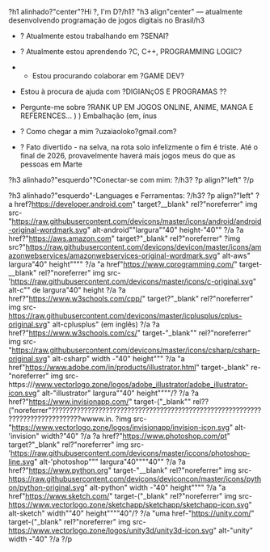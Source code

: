 ?h1 alinhado?"center"?Hi ?, I'm D?/h1?
"h3 align"center" — atualmente desenvolvendo programação de jogos digitais no Brasil/h3

- ? Atualmente estou trabalhando em ?SENAI?

- ? Atualmente estou aprendendo ?C, C++, PROGRAMMING LOGIC?

- - Estou procurando colaborar em ?GAME DEV?

- Estou à procura de ajuda com ?DIGIANçOS E PROGRAMAS ??

- Pergunte-me sobre ?RANK UP EM JOGOS ONLINE, ANIME, MANGA E REFERENCES... ) ) Embalhação (em, ínus

- ? Como chegar a mim ?uzaiaoloko?gmail.com?

- ? Fato divertido - na selva, na rota solo infelizmente o fim é triste. Até o final de 2026, provavelmente haverá mais jogos meus do que as pessoas em Marte

?h3 alinhado?"esquerdo"?Conectar-se com mim: ?/h3?
?p align?"left"
?/p

?h3 alinhado?"esquerdo"-Languages e Ferramentas: ?/h3?
?p align?"left" ?a href?https://developer.android.com" target?__blank" rel?"noreferrer" img src-"https://raw.githubusercontent.com/devicons/master/icons/android/android-original-wordmark.svg" alt-android""largura""40" height-"40"" ?/a ?a href?"https://aws.amazon.com" target?"_blank" rel?"noreferrer" ?img src?"https://raw.githubusercontent.com/devicons/devicon/master/icons/amazonwebservices/amazonwebservices-original-wordmark.svg" alt-aws" largura"40" height"""" ?/a "a href"https://www.cprogramming.com/" target-__blank" rel?"noreferrer" img src-'https://raw.githubusercontent.com/devicons/master/icons/c-original.svg" alt-c"" de largura"40" height ?/a ?a href?"https://www.w3schools.com/cpp/" target?"_blank" rel?"noreferrer" img src-https://raw.githubusercontent.com/devicons/master/icplusplus/cplus-original.svg" alt-cplusplus" (em inglês) ?/a ?a href?"https://www.w3schools.com/cs/" target-"_blank"" rel?"noreferrer" img src-"https://raw.githubusercontent.com/devicons/master/icons/csharp/csharp-original.svg" alt-csharp" width -"40" height""" ?/a "a href"https://www.adobe.com/in/products/illustrator.html" target-_blank" re-"noreferrer" img src-https:///www.vectorlogo.zone/logos/adobe_illustrator/adobe_illustrator-icon.svg" alt-"illustrator" largura""40" height""""/? ?/a ?a href?"https://www.invisionapp.com/" target-("_blank"" rel??("noreferrer"??????????????????????????????????????????????????????????????????????????????wwww.in. ?img src-"https://www.vectorlogo.zone/logos/invisionapp/invision-icon.svg" alt-'invision" width?"40" ?/a ?a href?"https://www.photoshop.com/pt" target?"_blank" rel?"noreferrer" img src-'https://raw.githubusercontent.com/devicons/master/iccons/photoshop-line.svg" alt-'photoshop""" largura"40""""40"" ?/a ?a href?"https://www.python.org" target-"__blank" rel?"noreferrer" img src-https://raw.githubusercontent.com/devicons/deviconcon/master/icons/python/python-original.svg" alt-python" width -"40" height"""" ?/a "a href"https://www.sketch.com/" target-("_blank" rel?"noreferrer" img src-https://www.vectorlogo.zone/sketchapp/sketchapp/sketchapp-icon.svg" alt-sketch" width""40" height""""40"/? ?/a "uma href-"https://unity.com/" target-("_blank" rel?"noreferrer" img src-https://www.vectorlogo.zone/logos/unity3d/unity3d-icon.svg" alt-"unity" width -"40" ?/a ?/p
